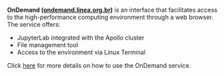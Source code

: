 **OnDemand ([ondemand.linea.org.br](https://ondemand.linea.org.br/))** is an interface that facilitates access to the high-performance computing environment through a web browser. The service offers:

* JupyterLab integrated with the Apollo cluster
* File management tool
* Access to the environment via Linux Terminal

Click [here](../processamento/uso/openondemand.html) for more details on how to use the OnDemand service.

